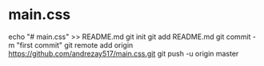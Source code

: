# main.css
echo "# main.css" >> README.md
git init
git add README.md
git commit -m "first commit"
git remote add origin https://github.com/andrezay517/main.css.git
git push -u origin master
